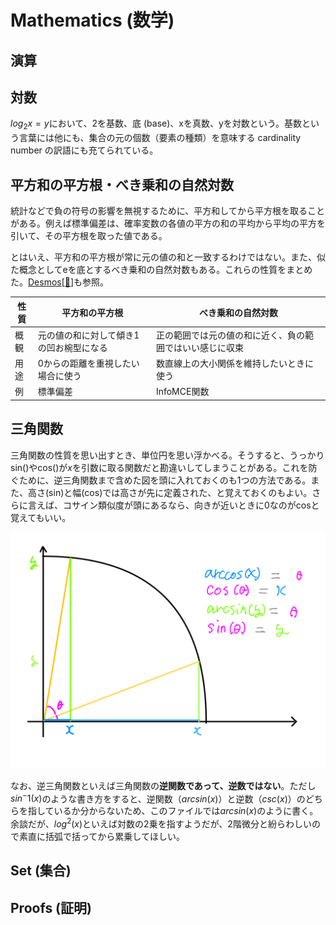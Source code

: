 # Mathematics (数学)

## 演算

## 対数

$log_2{x} = y$において、2を基数、底 (base)、xを真数、yを対数という。基数という言葉には他にも、集合の元の個数（要素の種類）を意味する cardinality number の訳語にも充てられている。

## 平方和の平方根・べき乗和の自然対数

統計などで負の符号の影響を無視するために、平方和してから平方根を取ることがある。例えば標準偏差は、確率変数の各値の平方の和の平均から平均の平方を引いて、その平方根を取った値である。

とはいえ、平方和の平方根が常に元の値の和と一致するわけではない。また、似た概念としてeを底とするべき乗和の自然対数もある。これらの性質をまとめた。[Desmos](https://www.desmos.com/3D/jyzjvofd59)[[🔐](https://www.desmos.com/3D/jyzjvofd59)]も参照。

| 性質 | 平方和の平方根                          | べき乗和の自然対数                                       |
| ---- | --------------------------------------- | -------------------------------------------------------- |
| 概観 | 元の値の和に対して傾き1の凹お椀型になる | 正の範囲では元の値の和に近く、負の範囲ではいい感じに収束 |
| 用途 | 0からの距離を重視したい場合に使う       | 数直線上の大小関係を維持したいときに使う                 |
| 例   | 標準偏差                                | InfoMCE関数                                              |

## 三角関数

三角関数の性質を思い出すとき、単位円を思い浮かべる。そうすると、うっかりsin()やcos()が$x$を引数に取る関数だと勘違いしてしまうことがある。これを防ぐために、逆三角関数まで含めた図を頭に入れておくのも1つの方法である。また、高さ(sin)と幅(cos)では高さが先に定義された、と覚えておくのもよい。さらに言えば、コサイン類似度が頭にあるなら、向きが近いときに0なのがcosと覚えてもいい。

![三角関数・逆三角関数](/images/三角関数・逆三角関数.svg)

なお、逆三角関数といえば三角関数の**逆関数であって、逆数ではない**。ただし$sin^-1(x)$のような書き方をすると、逆関数（$arcsin(x)$）と逆数（$csc(x)$）のどちらを指しているか分からないため、このファイルでは$arcsin(x)$のように書く。余談だが、$log^2(x)$といえば対数の2乗を指すようだが、2階微分と紛らわしいので素直に括弧で括ってから累乗してほしい。

## Set (集合)

## Proofs (証明)
